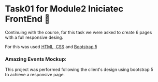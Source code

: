 # Task01 for Module2 Iniciatec FrontEnd 🎃

Continuing with the course, for this task we were asked to create 6 pages with a full responsive desing.

For this was used <abbr title="Hyper Text Markup Language">HTML</abbr>, <abbr title="Cascading Style Sheets">CSS</abbr> and <abbr title="Bootstrap 5">Bootstrap 5</abbr>

### Amazing Events Mockup:

This project was performed following the client's design using bootstrap 5 to achieve a responsive page.
